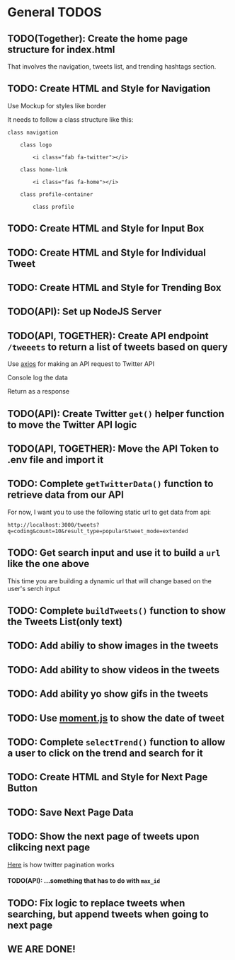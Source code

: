 # General TODOS

## TODO(Together): Create the home page structure for index.html

That involves the navigation, tweets list, and trending hashtags section.

## TODO: Create HTML and Style for Navigation

Use Mockup for styles like border

It needs to follow a class structure like this:

    class navigation

        class logo

            <i class="fab fa-twitter"></i>

        class home-link

            <i class="fas fa-home"></i>

        class profile-container

            class profile 

## TODO: Create HTML and Style for Input Box

## TODO: Create HTML and Style for Individual Tweet

## TODO: Create HTML and Style for Trending Box

## TODO(API): Set up NodeJS Server

## TODO(API, TOGETHER): Create API endpoint `/tweeets` to return a list of tweets based on query

Use [axios](https://github.com/axios/axios) for making an API request to Twitter API

Console log the data

Return as a response

## TODO(API): Create Twitter `get()` helper function to move the Twitter API logic

## TODO(API, TOGETHER): Move the API Token to .env file and import it

## TODO: Complete `getTwitterData()` function to retrieve data from our API

For now, I want you to use the following static url to get data from api:

```http://localhost:3000/tweets?q=coding&count=10&result_type=popular&tweet_mode=extended```

## TODO: Get search input and use it to build a `url` like the one above

This time you are building a dynamic url that will change based on the user's serch input


## TODO: Complete `buildTweets()` function to show the Tweets List(only text)

## TODO: Add abiliy to show images in the tweets

## TODO: Add ability to show videos in the tweets

## TODO: Add ability yo show gifs in the tweets

## TODO: Use [moment.js](https://momentjs.com/) to show the date of tweet

## TODO: Complete `selectTrend()` function to allow a user to click on the trend and search for it

## TODO: Create HTML and Style for Next Page Button

## TODO: Save Next Page Data

## TODO: Show the next page of tweets upon clikcing next page

[Here](https://developer.twitter.com/en/docs/tweets/timelines/guides/working-with-timelines) is how twitter pagination works

#### TODO(API): ...something that has to do with `max_id`

## TODO: Fix logic to replace tweets when searching, but append tweets when going to next page

## WE ARE DONE!
















